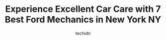 ---
layout: ampstory
image: https://images.unsplash.com/photo-1631526090968-6979b72f2ce2?ixlib=rb-4.0.3&ixid=MnwxMjA3fDB8MHxwaG90by1wYWdlfHx8fGVufDB8fHx8&auto=format&fit=crop&w=640&h=853&q=80
author: techidn
featured: false
description: Looking for reliable and skilled Ford Mechanic in New York NY, USA? Your search ends here with the 7 best Ford Mechanic in town. With their expertise and commitment to delivering exceptional
title: Experience Excellent Car Care with 7 Best Ford Mechanics in New York NY
cover:
   title: Experience Excellent Car Care with 7 Best Ford Mechanics in New York NY
   subtitle: Rickpate
   background: https://images.unsplash.com/photo-1631526090968-6979b72f2ce2?ixlib=rb-4.0.3&ixid=MnwxMjA3fDB8MHxwaG90by1wYWdlfHx8fGVufDB8fHx8&auto=format&fit=crop&w=640&h=853&q=80

pages: 
 - layout: thirds
   top: <h1>#1 Tasca Ford Yonkers</h1>
   bottom: "<p>I ordered a 2022 Ford Ranger at Smith Cairn, and its been a fantastic and very educational experience for me. I really wish every time I had to buy something it was as e</p>"
   background: https://www.knot35.com/toplist/wp-content/uploads/2023/06/best-ford-mechanic-1-in-new-york-ny-1685839801.jpeg
   backgroundblur: true
 - layout: thirds
   top: <h1>#2 City World Ford</h1>
   bottom: "<p>3305 Boston Rd, Bronx, NY 10469, United States</p>"
   background: https://www.knot35.com/toplist/wp-content/uploads/2023/06/best-ford-mechanic-2-in-new-york-ny-1685839802.jpeg
   cta:
      link: https://www.knot35.com/toplist/experience-excellent-car-care-with-7-best-ford-mechanics-in-new-york-ny/
      text: Experience Excellent Car Care with 7 Best Ford Mechanics in New York NY
 - layout: thirds
   top: <h1>#3 Ford of Queens</h1>
   bottom: "<p>139-40 Queens Blvd, Queens, NY 11435, United States</p>"
   background: https://www.knot35.com/toplist/wp-content/uploads/2023/06/best-ford-mechanic-3-in-new-york-ny-1685839802.jpeg
   cta:
      link: https://www.knot35.com/toplist/experience-excellent-car-care-with-7-best-ford-mechanics-in-new-york-ny/
      text: Experience Excellent Car Care with 7 Best Ford Mechanics in New York NY
 - layout: thirds
   top: <h1>#4 Ford of Queens Service Center</h1>
   bottom: "<p>92-15 170th St, Queens, NY 11433, United States</p>"
   background: https://images.unsplash.com/photo-1509114397022-ed747cca3f65?ixlib=rb-4.0.3&ixid=MnwxMjA3fDB8MHxwaG90by1wYWdlfHx8fGVufDB8fHx8&auto=format&fit=crop&w=640&h=853&q=80
   cta:
      link: https://www.knot35.com/toplist/experience-excellent-car-care-with-7-best-ford-mechanics-in-new-york-ny/
      text: Experience Excellent Car Care with 7 Best Ford Mechanics in New York NY
 - layout: thirds
   top: <h1>#5 Premier Ford Inc Service</h1>
   bottom: "<p>1072 E 49th St, Brooklyn, NY 11234, United States</p>"
   background: https://images.unsplash.com/photo-1549241520-425e3dfc01cb?ixlib=rb-4.0.3&ixid=MnwxMjA3fDB8MHxwaG90by1wYWdlfHx8fGVufDB8fHx8&auto=format&fit=crop&w=640&h=853&q=80
   cta:
      link: https://www.knot35.com/toplist/experience-excellent-car-care-with-7-best-ford-mechanics-in-new-york-ny/
      text: Experience Excellent Car Care with 7 Best Ford Mechanics in New York NY
 - layout: thirds
   top: <h1>#6 Premier Ford of Bay Ridge Service</h1>
   bottom: "<p>152 58th St, Brooklyn, NY 11220, United States</p>"
   background: https://images.unsplash.com/photo-1597773150796-e5c14ebecbf5?ixlib=rb-4.0.3&ixid=MnwxMjA3fDB8MHxwaG90by1wYWdlfHx8fGVufDB8fHx8&auto=format&fit=crop&w=640&h=853&q=80
   cta:
      link: https://www.knot35.com/toplist/experience-excellent-car-care-with-7-best-ford-mechanics-in-new-york-ny/
      text: Experience Excellent Car Care with 7 Best Ford Mechanics in New York NY
 - layout: thirds
   top: <h1>#7 Quality Auto Services</h1>
   bottom: "<p>516 W 39th St, New York, NY 10018, United States</p>"
   background: https://images.unsplash.com/photo-1496096265110-f83ad7f96608?ixlib=rb-4.0.3&ixid=MnwxMjA3fDB8MHxwaG90by1wYWdlfHx8fGVufDB8fHx8&auto=format&fit=crop&w=640&h=853&q=80
   cta:
      link: https://www.knot35.com/toplist/experience-excellent-car-care-with-7-best-ford-mechanics-in-new-york-ny/
      text: Experience Excellent Car Care with 7 Best Ford Mechanics in New York NY
 - layout: thirds
   middle: Continue reading...
   background: https://images.unsplash.com/photo-1546497974-b213c9efb599?ixlib=rb-4.0.3&ixid=MnwxMjA3fDB8MHxwaG90by1wYWdlfHx8fGVufDB8fHx8&auto=format&fit=crop&w=640&h=853&q=80
   cta:
      link: https://www.knot35.com/toplist/experience-excellent-car-care-with-7-best-ford-mechanics-in-new-york-ny/
      text: Experience Excellent Car Care with 7 Best Ford Mechanics in New York NY
      
---